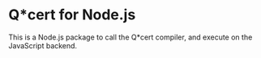 # Q*cert for Node.js

This is a Node.js package to call the Q*cert compiler, and execute on the JavaScript backend.

